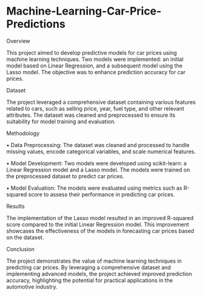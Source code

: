 # Machine-Learning-Car-Price-Predictions

Overview

This project aimed to develop predictive models for car prices using machine learning techniques. Two models were implemented: an initial model based on Linear Regression, and a subsequent model using the Lasso model. The objective was to enhance prediction accuracy for car prices.


Dataset

The project leveraged a comprehensive dataset containing various features related to cars, such as  selling price, year, fuel type, and other relevant attributes. The dataset was cleaned and preprocessed to ensure its suitability for model training and evaluation.


Methodology

•	Data Preprocessing: The dataset was cleaned and processed to handle missing values, encode categorical variables, and scale numerical features.

•	Model Development: Two models were developed using scikit-learn: a Linear Regression model and a Lasso model. The models were trained on the preprocessed dataset to predict car prices.

•	Model Evaluation: The models were evaluated using metrics such as R-squared score to assess their performance in predicting car prices.


Results

The implementation of the Lasso model resulted in an improved R-squared score compared to the initial Linear Regression model. This improvement showcases the effectiveness of the models in forecasting car prices based on the dataset.


Conclusion

The project demonstrates the value of machine learning techniques in predicting car prices. By leveraging a comprehensive dataset and implementing advanced models, the project achieved improved prediction accuracy, highlighting the potential for practical applications in the automotive industry.



